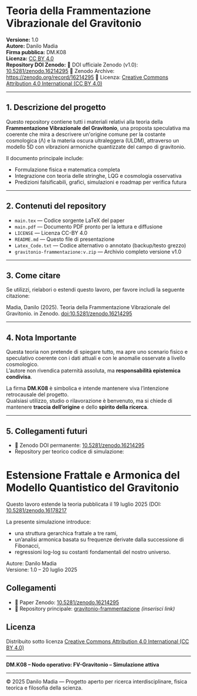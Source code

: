 # Teoria della Frammentazione Vibrazionale del Gravitonio

**Versione:** 1.0  
**Autore:** Danilo Madia  
**Firma pubblica:** DM.K08  
**Licenza:** [CC BY 4.0](https://creativecommons.org/licenses/by/4.0/)  
**Repository DOI Zenodo:** 
📄 DOI ufficiale Zenodo (v1.0): [10.5281/zenodo.16214295](https://doi.org/10.5281/zenodo.16214295)
🔗 Zenodo Archive: https://zenodo.org/record/16214295
📝 Licenza: [Creative Commons Attribution 4.0 International (CC BY 4.0)](https://creativecommons.org/licenses/by/4.0/)

---

## 1. Descrizione del progetto

Questo repository contiene tutti i materiali relativi alla teoria della **Frammentazione Vibrazionale del Gravitonio**, una proposta speculativa ma coerente che mira a descrivere un'origine comune per la costante cosmologica (Λ) e la materia oscura ultraleggera (ULDM), attraverso un modello 5D con vibrazioni armoniche quantizzate del campo di gravitonio.

Il documento principale include:
- Formulazione fisica e matematica completa
- Integrazione con teoria delle stringhe, LQG e cosmologia osservativa
- Predizioni falsificabili, grafici, simulazioni e roadmap per verifica futura

---

## 2. Contenuti del repository

- `main.tex` — Codice sorgente LaTeX del paper
- `main.pdf` — Documento PDF pronto per la lettura e diffusione
- `LICENSE` — Licenza CC-BY 4.0
- `README.md` — Questo file di presentazione
- `Latex_Code.txt` — Codice alternativo o annotato (backup/testo grezzo)
- `gravitonio-frammentazione:v.zip` — Archivio completo versione v1.0

---

## 3. Come citare

Se utilizzi, rielabori o estendi questo lavoro, per favore includi la seguente citazione:

Madia, Danilo (2025). Teoria della Frammentazione Vibrazionale del Gravitonio. 
in Zenodo. [doi:10.5281/zenodo.16214295](https://doi.org/10.5281/zenodo.16214295)

---

## 4. Nota Importante

Questa teoria non pretende di spiegare tutto, ma apre uno scenario fisico e speculativo coerente con i dati attuali e con le anomalie osservate a livello cosmologico.  
L’autore non rivendica paternità assoluta, ma **responsabilità epistemica condivisa**.

La firma **DM.K08** è simbolica e intende mantenere viva l’intenzione retrocausale del progetto.  
Qualsiasi utilizzo, studio o rilavorazione è benvenuto, ma si chiede di mantenere **traccia dell’origine** e dello **spirito della ricerca**.

---

## 5. Collegamenti futuri

- 🧿 Zenodo DOI permanente: [10.5281/zenodo.16214295](https://doi.org/10.5281/zenodo.16214295)
-  Repository per teorico codice di simulazione:
  # Estensione Frattale e Armonica del Modello Quantistico del Gravitonio

Questo lavoro estende la teoria pubblicata il 19 luglio 2025 (DOI: [10.5281/zenodo.16178217](https://zenodo.org/records/16178217)

La presente simulazione introduce:
- una struttura gerarchica frattale a tre rami,
- un’analisi armonica basata su frequenze derivate dalla successione di Fibonacci,
- regressioni log-log su costanti fondamentali del nostro universo.

Autore: Danilo Madia  
Versione: 1.0 – 20 luglio 2025

## Collegamenti

- 📄 Paper Zenodo: [10.5281/zenodo.16214295](https://doi.org/10.5281/zenodo.16214295)
- 📁 Repository principale: [gravitonio-frammentazione](https://github.com/...) *(inserisci link)*

## Licenza

Distribuito sotto licenza [Creative Commons Attribution 4.0 International (CC BY 4.0)](https://creativecommons.org/licenses/by/4.0/)

---

**DM.K08 – Nodo operativo: FV-Gravitonio – Simulazione attiva**

---

© 2025 Danilo Madia — Progetto aperto per ricerca interdisciplinare, fisica teorica e filosofia della scienza.
